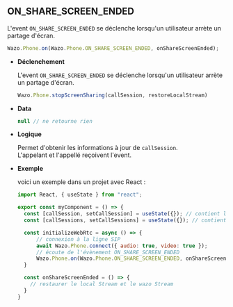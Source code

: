 ## ON_SHARE_SCREEN_ENDED

L'event `ON_SHARE_SCREEN_ENDED` se déclenche lorsqu'un utilisateur arrète un partage d'écran.

```js
Wazo.Phone.on(Wazo.Phone.ON_SHARE_SCREEN_ENDED, onShareScreenEnded);
```

<div class="useless-tab-container">

- **Déclenchement**

  L'event `ON_SHARE_SCREEN_ENDED` se déclenche lorsqu'un utilisateur arrète un partage d'écran.
  
  ```js
  Wazo.Phone.stopScreenSharing(callSession, restoreLocalStream)
  ```

- **Data**

  ```js
  null // ne retourne rien
  ```

- **Logique**

  Permet d'obtenir les informations à jour de `callSession`.  
  L'appelant et l'appellé reçoivent l'event.

- **Exemple**

  voici un exemple dans un projet avec React :
  
  ```js
  import React, { useState } from "react";
  
  export const myComponent = () => {
    const [callSession, setCallSession] = useState({}); // contient l'appel actif
    const [callSessions, setCallSessions] = useState({}); // contient l'ensemble des appels (en cours et disponible)

    const initializeWebRtc = async () => {
        // connexion à la ligne SIP
        await Wazo.Phone.connect({ audio: true, video: true });
        // écoute de l'évènement ON_SHARE_SCREEN_ENDED
        Wazo.Phone.on(Wazo.Phone.ON_SHARE_SCREEN_ENDED, onShareScreenEnded);
    }

    const onShareScreenEnded = () => {
      // restaurer le local Stream et le wazo Stream
    }
  }
  ```

</div>